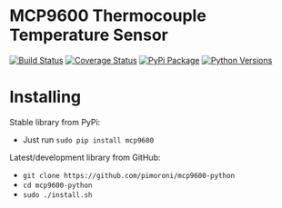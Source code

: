 # MCP9600 Thermocouple Temperature Sensor

[![Build Status](https://shields.io/github/workflow/status/pimoroni/mcp9600-python/Python%20Tests.svg)](https://github.com/pimoroni/mcp9600-python/actions/workflows/test.yml)
[![Coverage Status](https://coveralls.io/repos/github/pimoroni/mcp9600-python/badge.svg?branch=master)](https://coveralls.io/github/pimoroni/mcp9600-python?branch=master)
[![PyPi Package](https://img.shields.io/pypi/v/mcp9600.svg)](https://pypi.python.org/pypi/mcp9600)
[![Python Versions](https://img.shields.io/pypi/pyversions/mcp9600.svg)](https://pypi.python.org/pypi/mcp9600)


# Installing

Stable library from PyPi:

* Just run `sudo pip install mcp9600`

Latest/development library from GitHub:

* `git clone https://github.com/pimoroni/mcp9600-python`
* `cd mcp9600-python`
* `sudo ./install.sh`

